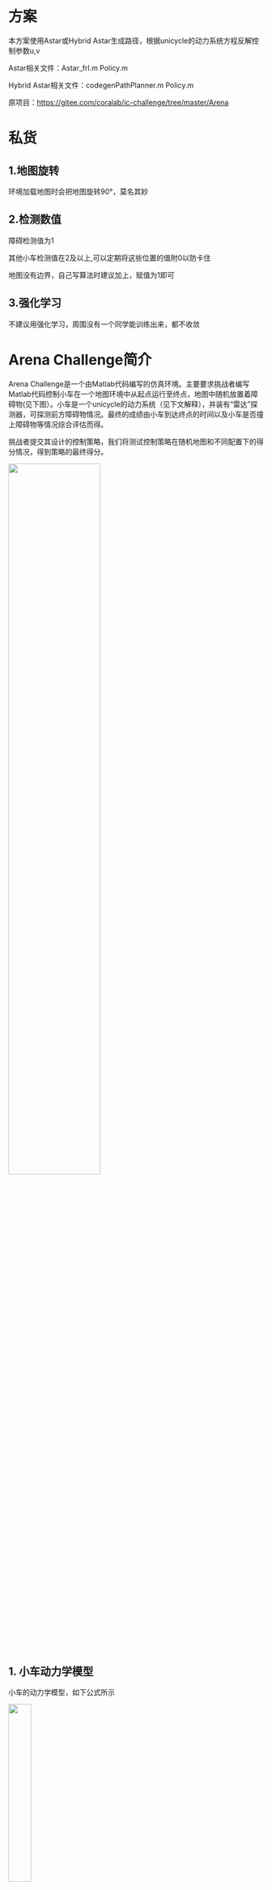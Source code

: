 # 方案
本方案使用Astar或Hybrid Astar生成路径，根据unicycle的动力系统方程反解控制参数u,v

Astar相关文件：Astar_frl.m Policy.m

Hybrid Astar相关文件：codegenPathPlanner.m Policy.m

原项目：https://gitee.com/coralab/ic-challenge/tree/master/Arena

# 私货

## 1.地图旋转
环境加载地图时会把地图旋转90°，莫名其妙

## 2.检测数值
障碍检测值为1

其他小车检测值在2及以上,可以定期将这些位置的值附0以防卡住

地图没有边界，自己写算法时建议加上，赋值为1即可

## 3.强化学习
不建议用强化学习，周围没有一个同学能训练出来，都不收敛

# Arena Challenge简介
Arena Challenge是一个由Matlab代码编写的仿真环境。主要要求挑战者编写Matlab代码控制小车在一个地图环境中从起点运行至终点，地图中随机放置着障碍物(见下图）。小车是一个unicycle的动力系统（见下文解释），并装有“雷达”探测器，可探测前方障碍物情况。最终的成绩由小车到达终点的时间以及小车是否撞上障碍物等情况综合评估而得。

挑战者提交其设计的控制策略，我们将测试控制策略在随机地图和不同配置下的得分情况，得到策略的最终得分。

<div align="left">
<img src=https://gitee.com/coralab/ic-challenge/raw/master/Arena/pics/arena_preview.png width=60%/>
</div>


## 1. 小车动力学模型
小车的动力学模型，如下公式所示
<div align="left">
<img src=https://gitee.com/coralab/ic-challenge/raw/master/Arena/pics/unicycle.png width=30%/>
</div>


其中，[x,y,$\theta$]分别是小车当前的空间位置和朝向。[u,v]是小车的控制量，u相当于小车的“油门”踏板，控制小车的前车速度；v是小车的“方向盘”，控制小车的转动速度。这是挑战者在编写代码时，唯一可以控制小车的两个物理量。

另外仿真环境对小车设置了“饱和”机制（如下图所示），即挑战者传递给仿真器的小车两个控制量，将会被限制在一定范围内。

<div align="left">
<img src=https://gitee.com/coralab/ic-challenge/raw/master/Arena/pics/saturation.png width=30%/>
</div>


## 2. 雷达探测器
小车前方有一个前向的雷达传感器，可探测前方是否有障碍物，如有障碍物将，将会把障碍物信息告知挑战者。见图中的小车前方红色三角形所表示的雷达探测范围。

## 3. Observation（当前环境信息）

仿真环境每隔一段时间，将会把仿真环境的信息以Observation类的形式告知挑战者，它的成员变量包含  
```
agent		%当前小车信息  
scanMap	%当前雷达探测器探测到的信息  
t            	%当前所用时间  
collide    	%当前是否发生碰撞  
score      	%当前挑战者的分数  
startPos   	%小车起始位置  
endPos     	%小车目标位置  
map         	%全局地图  
```

## 4. 得分
在挑战开始时，挑战者将有一个基本分数，如挑战者控制小车与障碍物发生碰撞则会相应地扣分，如挑战者控制小车驶离地图范围会相应地扣分（扣分权重很大），如挑战者控制小车未在规定时间内到达终点，则超出时间每秒都会相应地扣分。

## 5. 设计控制策略
挑战者需要设计并提交一个Policy类文件，主要完成action函数。action函数传入参数为observation，传出action。仿真器会在特点的时间间隔调用action，依据挑战者设计的策略得到action，即控制量[u,v]，从而控制小车。
```
classdef Policy < handle
        function action=action(self,observation)
            if observation.collide
                action=[-10,rand(1)-0.5];
            else
                action=[10,rand(1)-0.5];
            end
        end
end
```

## 6. Main函数
以下是Main函数的基本代码，main读取系统配置文件对仿真环境进行配置，之后进入仿真循环。在循环中，仿真器对Arena Challenge进行物理仿真，计算出小车位置和状态，是否发生碰撞等信息。并且每一次都用挑战者设计控制策略，然后把控制策略作用于小车的控制中。
```
env = Env('sys.ini');   %读取系统配置文件
policy=Policy();
if (env.succeed)
    observation = env.reset();
    while 1
        env.render();
        action=policy.action(observation); %调用挑战者的控制策略
        [observation,done,info]=env.step(action); %物理仿真
        disp(info);
        if(done)
            break;
        end
        wait(100);
    end
end
```

## 7. 仿真配置文件sys.ini
为了方便挑战者进行测试，挑战者可以通过仿真配置文件sys.ini，进行相应配置。例如配置小车的起始和终止点，小车控制饱和范围，是否录制游戏运行过程等。具体见该文件。

```

[StartPos]                    % 起点位置与角度
x   =  2  
y   =  3
heading = 0.835

[EndPos]                      % 终点位置
x   = 42                      
y   = 49

[Map]
random=0                      % set if the map is generated randomly
w=50                          % 地图宽度
h=50                          % 地图高度
name='a2map'                  % 地图名称，参考maps文件夹


[RangeFinder]
scanRange=8                   % 扫描距离
scanAngle=0.58                % 扫描角度

[Agent]
usat=1                        % 线速度上下限：[-usat, usat]
vsat=0.5                      % 角速度上下限：[-vsat, vsat]

[System]
tend=150
score=10000
scoreTimes=1.5                % used for calculate rewardTime
collideDeducts=3              % score deduction if collision occurs
collidewithAgentDeducts=10    % score deduction if collision with smartAgents occurs
obDeducts=2                   % score deduction if  agent move outside of screen
timeoutDeducts=2              % score deduction if  current time >rewardTime
st=0.3                        % simulator step 每过st（单位：秒）时间更新一次
showViewer=1                  % set if show the viewer 
render_st=0.3

record=0                      % set if a movie is recorded
recordfile='arena'            % record a movie to the file
frameRate=10                  % movie framerate

globalview=0                  % set if global view is provided

smartAgent=0                  % 其他障碍小车个数

```

## 8. 挑战模式
在sys.ini中，把globalview设置为1，挑战者就可以在开始时从observation中获取全局地图信息；如把globalview设置为0，挑战者就只在每次系统刷新时从observation中获取传感器获得的局部地图信息；


